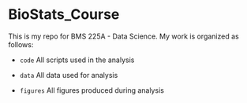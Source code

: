 # BioStats_Course
 
This is my repo for BMS 225A - Data Science. My work is organized as follows:

 - `code` All scripts used in the analysis

 - `data` All data used for analysis

 - `figures` All figures produced during analysis